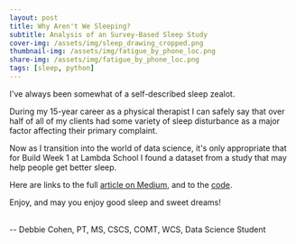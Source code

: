 ```yaml
---
layout: post
title: Why Aren't We Sleeping?
subtitle: Analysis of an Survey-Based Sleep Study
cover-img: /assets/img/sleep_drawing_cropped.png
thumbnail-img: /assets/img/fatigue_by_phone_loc.png
share-img: /assets/img/fatigue_by_phone_loc.png
tags: [sleep, python]
---
```


I've always been somewhat of a self-described sleep zealot. 

During my 15-year career as a physical therapist I can safely say that over half of all of my clients had some variety of sleep disturbance as a major factor affecting their primary complaint.

Now as I transition into the world of data science, it's only appropriate that for Build Week 1 at Lambda School I found a dataset from a study that may help people get better sleep.

Here are links to the full [article on Medium](https://medium.com/@debbiecohen_22419/how-can-our-daily-habits-influence-sleep-and-fatigue-levels-d7f94b4fa212), and to the [code](https://colab.research.google.com/drive/1I3QNnvDuGxF1wHFO7Bq_PjzN0IM-R7kN?usp=sharing). 


Enjoy, and may you enjoy good sleep and sweet dreams!
<br/>
<br/>

-- Debbie Cohen, PT, MS, CSCS, COMT, WCS, Data Science Student
